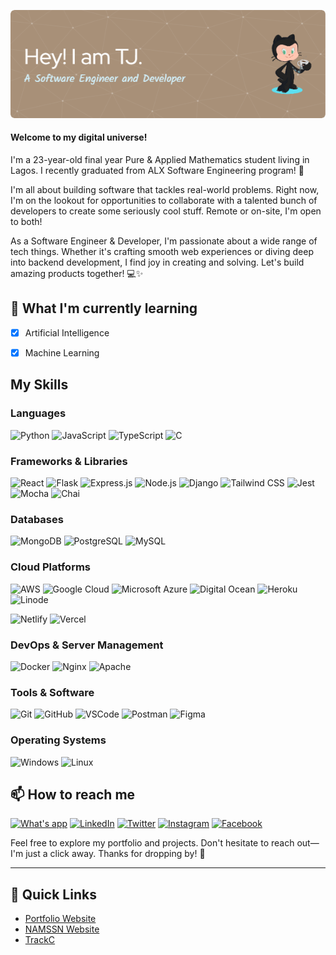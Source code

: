 ![Header](./main/assets/github-header-image.png)

#### Welcome to my digital universe!

I'm a 23-year-old final year Pure & Applied Mathematics student living in Lagos. I recently graduated from ALX Software Engineering program! 🚀

I'm all about building software that tackles real-world problems. Right now, I'm on the lookout for opportunities to collaborate with a talented bunch of developers to create some seriously cool stuff. Remote or on-site, I'm open to both!

As a Software Engineer & Developer, I'm passionate about a wide range of tech things. Whether it's crafting smooth web experiences or diving deep into backend development, I find joy in creating and solving. Let's build amazing products together! 💻✨

## 🌱 What I'm currently learning

- [x] Artificial Intelligence
- [x] Machine Learning


## My Skills

### Languages
![Python](https://www.vectorlogo.zone/logos/python/python-icon.svg)
![JavaScript](https://www.vectorlogo.zone/logos/javascript/javascript-icon.svg)
![TypeScript](https://www.vectorlogo.zone/logos/typescriptlang/typescriptlang-icon.svg)
![C](https://www.vectorlogo.zone/logos/gnu_bash/gnu_bash-icon.svg)

### Frameworks & Libraries
![React](https://www.vectorlogo.zone/logos/reactjs/reactjs-icon.svg)
![Flask](https://www.vectorlogo.zone/logos/pocoo_flask/pocoo_flask-icon.svg)
![Express.js](https://www.vectorlogo.zone/logos/expressjs/expressjs-icon.svg)
![Node.js](https://www.vectorlogo.zone/logos/nodejs/nodejs-icon.svg)
![Django](https://www.vectorlogo.zone/logos/djangoproject/djangoproject-icon.svg)
![Tailwind CSS](https://www.vectorlogo.zone/logos/tailwindcss/tailwindcss-icon.svg)
![Jest](https://www.vectorlogo.zone/logos/jestjsio/jestjsio-icon.svg)
![Mocha](https://www.vectorlogo.zone/logos/mochajs/mochajs-icon.svg)
![Chai](https://www.vectorlogo.zone/logos/chaijs/chaijs-icon.svg)

### Databases
![MongoDB](https://www.vectorlogo.zone/logos/mongodb/mongodb-icon.svg)
![PostgreSQL](https://www.vectorlogo.zone/logos/postgresql/postgresql-icon.svg)
![MySQL](https://www.vectorlogo.zone/logos/mysql/mysql-icon.svg)

### Cloud Platforms
![AWS](https://www.vectorlogo.zone/logos/amazon_aws/amazon_aws-icon.svg)
![Google Cloud](https://www.vectorlogo.zone/logos/google_cloud/google_cloud-icon.svg)
![Microsoft Azure](https://www.vectorlogo.zone/logos/microsoft_azure/microsoft_azure-icon.svg)
![Digital Ocean](https://www.vectorlogo.zone/logos/digitalocean/digitalocean-icon.svg)
![Heroku](https://www.vectorlogo.zone/logos/heroku/heroku-icon.svg)
![Linode](https://www.vectorlogo.zone/logos/linode/linode-icon.svg)

![Netlify](https://www.vectorlogo.zone/logos/netlify/netlify-icon.svg)
![Vercel](https://www.vectorlogo.zone/logos/vercel/vercel-icon.svg)

### DevOps & Server Management
![Docker](https://www.vectorlogo.zone/logos/docker/docker-icon.svg)
![Nginx](https://www.vectorlogo.zone/logos/nginx/nginx-icon.svg)
![Apache](https://www.vectorlogo.zone/logos/apache/apache-icon.svg)


### Tools & Software
![Git](https://www.vectorlogo.zone/logos/git-scm/git-scm-icon.svg)
![GitHub](https://www.vectorlogo.zone/logos/github/github-icon.svg)
![VSCode](https://www.vectorlogo.zone/logos/visualstudio_code/visualstudio_code-icon.svg)
![Postman](https://www.vectorlogo.zone/logos/getpostman/getpostman-icon.svg)
![Figma](https://www.vectorlogo.zone/logos/figma/figma-icon.svg)

### Operating Systems
![Windows](https://www.vectorlogo.zone/logos/apple/apple-icon.svg)
![Linux](https://www.vectorlogo.zone/logos/ubuntu/ubuntu-icon.svg)

## 📫 How to reach me

[![What's app](https://www.vectorlogo.zone/logos/whatsapp/whatsapp-icon.svg)](https://wa.me/2347061583271)
[![LinkedIn](https://www.vectorlogo.zone/logos/linkedin/linkedin-icon.svg)](https://www.linkedin.com/in/saheed-tijani-b9935625b/)
[![Twitter](https://www.vectorlogo.zone/logos/twitter/twitter-icon.svg)](https://twitter.com/def_input_name)
[![Instagram](https://www.vectorlogo.zone/logos/instagram/instagram-icon.svg)](https://www.instagram.com/papionfiya)
[![Facebook](https://www.vectorlogo.zone/logos/facebook/facebook-icon.svg)](https://web.facebook.com/profile.php?id=100059079370738)

Feel free to explore my portfolio and projects. Don't hesitate to reach out—I'm just a click away. Thanks for dropping by! 🌟

---

## 🚀 Quick Links

- [Portfolio Website](https://whosteejay.netlify.app/)
- [NAMSSN Website](https://namssn-futminna.onrender.com/)
- [TrackC](https://trackc-flask-app-wg3p.onrender.com/)

